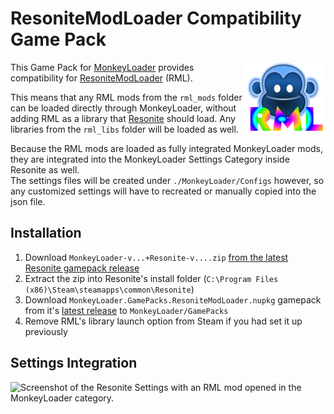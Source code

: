 # ResoniteModLoader Compatibility Game Pack

<img align="right" width="128" height="128" src="./Docs/monkey.png"/>

This Game Pack for [MonkeyLoader](https://github.com/MonkeyModdingTroop/MonkeyLoader)
provides compatibility for [ResoniteModLoader](https://github.com/resonite-modding-group/ResoniteModLoader) (RML).

This means that any RML mods from the `rml_mods` folder can be loaded directly through MonkeyLoader,
without adding RML as a library that [Resonite](https://resonite.com) should load.
Any libraries from the `rml_libs` folder will be loaded as well.

Because the RML mods are loaded as fully integrated MonkeyLoader mods,
they are integrated into the MonkeyLoader Settings Category inside Resonite as well.  
The settings files will be created under `./MonkeyLoader/Configs` however,
so any customized settings will have to recreated or manually copied into the json file.

## Installation

1. Download `MonkeyLoader-v...+Resonite-v....zip` [from the latest Resonite gamepack release](https://github.com/ResoniteModdingGroup/MonkeyLoader.GamePacks.Resonite/releases/latest)
2. Extract the zip into Resonite's install folder (`C:\Program Files (x86)\Steam\steamapps\common\Resonite`)
3. Download `MonkeyLoader.GamePacks.ResoniteModLoader.nupkg` gamepack from it's [latest release](https://github.com/ResoniteModdingGroup/MonkeyLoader.GamePacks.ResoniteModLoader/releases/latest) to `MonkeyLoader/GamePacks`
4. Remove RML's library launch option from Steam if you had set it up previously

## Settings Integration

![Screenshot of the Resonite Settings with an RML mod opened in the MonkeyLoader category.](https://raw.githubusercontent.com/ResoniteModdingGroup/MonkeyLoader.GamePacks.ResoniteModLoader/master/MonkeyLoaderSettings.png)
